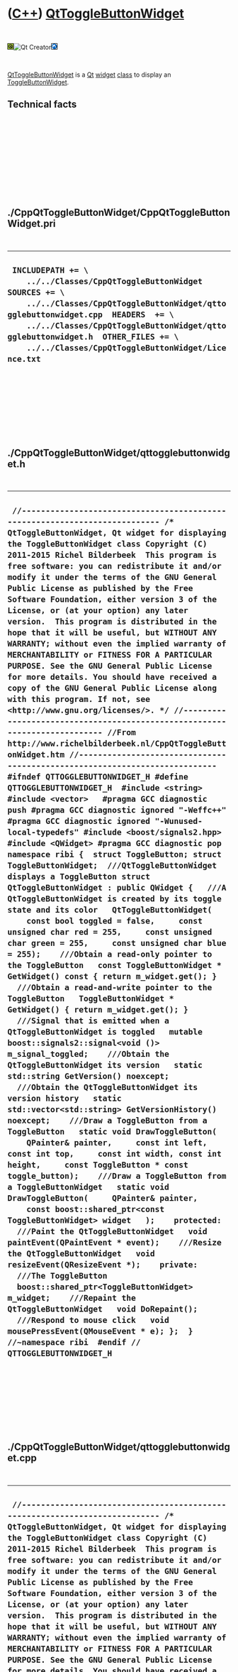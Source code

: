 



 

 

 

 

 

([C++](Cpp.htm)) [QtToggleButtonWidget](CppQtToggleButtonWidget.htm)
====================================================================

 

![Qt](PicQt.png)![Qt
Creator](PicQtCreator.png)![Lubuntu](PicLubuntu.png)

 

[QtToggleButtonWidget](CppQtToggleButtonWidget.htm) is a [Qt](CppQt.htm)
[widget](CppWidget.htm) [class](CppClass.htm) to display an
[ToggleButtonWidget](CppToggleButtonWidget.htm).

Technical facts
---------------

 

 

 

 

 

 

./CppQtToggleButtonWidget/CppQtToggleButtonWidget.pri
-----------------------------------------------------

 

  --------------------------------------------------------------------------------------------------------------------------------------------------------------------------------------------------------------------------------------------------------------------------------------------------------
  ` INCLUDEPATH += \     ../../Classes/CppQtToggleButtonWidget  SOURCES += \     ../../Classes/CppQtToggleButtonWidget/qttogglebuttonwidget.cpp  HEADERS  += \     ../../Classes/CppQtToggleButtonWidget/qttogglebuttonwidget.h  OTHER_FILES += \     ../../Classes/CppQtToggleButtonWidget/Licence.txt`
  --------------------------------------------------------------------------------------------------------------------------------------------------------------------------------------------------------------------------------------------------------------------------------------------------------

 

 

 

 

 

./CppQtToggleButtonWidget/qttogglebuttonwidget.h
------------------------------------------------

 

  ----------------------------------------------------------------------------------------------------------------------------------------------------------------------------------------------------------------------------------------------------------------------------------------------------------------------------------------------------------------------------------------------------------------------------------------------------------------------------------------------------------------------------------------------------------------------------------------------------------------------------------------------------------------------------------------------------------------------------------------------------------------------------------------------------------------------------------------------------------------------------------------------------------------------------------------------------------------------------------------------------------------------------------------------------------------------------------------------------------------------------------------------------------------------------------------------------------------------------------------------------------------------------------------------------------------------------------------------------------------------------------------------------------------------------------------------------------------------------------------------------------------------------------------------------------------------------------------------------------------------------------------------------------------------------------------------------------------------------------------------------------------------------------------------------------------------------------------------------------------------------------------------------------------------------------------------------------------------------------------------------------------------------------------------------------------------------------------------------------------------------------------------------------------------------------------------------------------------------------------------------------------------------------------------------------------------------------------------------------------------------------------------------------------------------------------------------------------------------------------------------------------------------------------------------------------------------------------------------------------------------------------------------------------------------------------------------------------------------------------------------------------------------------------------------------------------------------------------------------------------------------------------------------------------------------------------------------------------------------------------------------------------------------------------------------------------------------------------------------------------------------------------------------------------------------------------------------------------------------------------------------------------------------------------
  ` //--------------------------------------------------------------------------- /* QtToggleButtonWidget, Qt widget for displaying the ToggleButtonWidget class Copyright (C) 2011-2015 Richel Bilderbeek  This program is free software: you can redistribute it and/or modify it under the terms of the GNU General Public License as published by the Free Software Foundation, either version 3 of the License, or (at your option) any later version.  This program is distributed in the hope that it will be useful, but WITHOUT ANY WARRANTY; without even the implied warranty of MERCHANTABILITY or FITNESS FOR A PARTICULAR PURPOSE. See the GNU General Public License for more details. You should have received a copy of the GNU General Public License along with this program. If not, see <http://www.gnu.org/licenses/>. */ //--------------------------------------------------------------------------- //From http://www.richelbilderbeek.nl/CppQtToggleButtonWidget.htm //--------------------------------------------------------------------------- #ifndef QTTOGGLEBUTTONWIDGET_H #define QTTOGGLEBUTTONWIDGET_H  #include <string> #include <vector>   #pragma GCC diagnostic push #pragma GCC diagnostic ignored "-Weffc++" #pragma GCC diagnostic ignored "-Wunused-local-typedefs" #include <boost/signals2.hpp> #include <QWidget> #pragma GCC diagnostic pop  namespace ribi {  struct ToggleButton; struct ToggleButtonWidget;  ///QtToggleButtonWidget displays a ToggleButton struct QtToggleButtonWidget : public QWidget {   ///A QtToggleButtonWidget is created by its toggle state and its color   QtToggleButtonWidget(     const bool toggled = false,     const unsigned char red = 255,     const unsigned char green = 255,     const unsigned char blue = 255);    ///Obtain a read-only pointer to the ToggleButton   const ToggleButtonWidget * GetWidget() const { return m_widget.get(); }    ///Obtain a read-and-write pointer to the ToggleButton   ToggleButtonWidget * GetWidget() { return m_widget.get(); }    ///Signal that is emitted when a QtToggleButtonWidget is toggled   mutable boost::signals2::signal<void ()> m_signal_toggled;    ///Obtain the QtToggleButtonWidget its version   static std::string GetVersion() noexcept;    ///Obtain the QtToggleButtonWidget its version history   static std::vector<std::string> GetVersionHistory() noexcept;    ///Draw a ToggleButton from a ToggleButton   static void DrawToggleButton(     QPainter& painter,     const int left, const int top,     const int width, const int height,     const ToggleButton * const toggle_button);    ///Draw a ToggleButton from a ToggleButtonWidget   static void DrawToggleButton(     QPainter& painter,     const boost::shared_ptr<const ToggleButtonWidget> widget   );    protected:   ///Paint the QtToggleButtonWidget   void paintEvent(QPaintEvent * event);    ///Resize the QtToggleButtonWidget   void resizeEvent(QResizeEvent *);    private:    ///The ToggleButton   boost::shared_ptr<ToggleButtonWidget> m_widget;    ///Repaint the QtToggleButtonWidget   void DoRepaint();    ///Respond to mouse click   void mousePressEvent(QMouseEvent * e); };  } //~namespace ribi  #endif // QTTOGGLEBUTTONWIDGET_H`
  ----------------------------------------------------------------------------------------------------------------------------------------------------------------------------------------------------------------------------------------------------------------------------------------------------------------------------------------------------------------------------------------------------------------------------------------------------------------------------------------------------------------------------------------------------------------------------------------------------------------------------------------------------------------------------------------------------------------------------------------------------------------------------------------------------------------------------------------------------------------------------------------------------------------------------------------------------------------------------------------------------------------------------------------------------------------------------------------------------------------------------------------------------------------------------------------------------------------------------------------------------------------------------------------------------------------------------------------------------------------------------------------------------------------------------------------------------------------------------------------------------------------------------------------------------------------------------------------------------------------------------------------------------------------------------------------------------------------------------------------------------------------------------------------------------------------------------------------------------------------------------------------------------------------------------------------------------------------------------------------------------------------------------------------------------------------------------------------------------------------------------------------------------------------------------------------------------------------------------------------------------------------------------------------------------------------------------------------------------------------------------------------------------------------------------------------------------------------------------------------------------------------------------------------------------------------------------------------------------------------------------------------------------------------------------------------------------------------------------------------------------------------------------------------------------------------------------------------------------------------------------------------------------------------------------------------------------------------------------------------------------------------------------------------------------------------------------------------------------------------------------------------------------------------------------------------------------------------------------------------------------------------------------------------------

 

 

 

 

 

./CppQtToggleButtonWidget/qttogglebuttonwidget.cpp
--------------------------------------------------

 

  -----------------------------------------------------------------------------------------------------------------------------------------------------------------------------------------------------------------------------------------------------------------------------------------------------------------------------------------------------------------------------------------------------------------------------------------------------------------------------------------------------------------------------------------------------------------------------------------------------------------------------------------------------------------------------------------------------------------------------------------------------------------------------------------------------------------------------------------------------------------------------------------------------------------------------------------------------------------------------------------------------------------------------------------------------------------------------------------------------------------------------------------------------------------------------------------------------------------------------------------------------------------------------------------------------------------------------------------------------------------------------------------------------------------------------------------------------------------------------------------------------------------------------------------------------------------------------------------------------------------------------------------------------------------------------------------------------------------------------------------------------------------------------------------------------------------------------------------------------------------------------------------------------------------------------------------------------------------------------------------------------------------------------------------------------------------------------------------------------------------------------------------------------------------------------------------------------------------------------------------------------------------------------------------------------------------------------------------------------------------------------------------------------------------------------------------------------------------------------------------------------------------------------------------------------------------------------------------------------------------------------------------------------------------------------------------------------------------------------------------------------------------------------------------------------------------------------------------------------------------------------------------------------------------------------------------------------------------------------------------------------------------------------------------------------------------------------------------------------------------------------------------------------------------------------------------------------------------------------------------------------------------------------------------------------------------------------------------------------------------------------------------------------------------------------------------------------------------------------------------------------------------------------------------------------------------------------------------------------------------------------------------------------------------------------------------------------------------------------------------------------------------------------------------------------------------------------------------------------------------------------------------------------------------------------------------------------------------------------------------------------------------------------------------------------------------------------------------------------------------------------------------------------------------------------------------------------------------------------------------------------------------------------------------------------------------
  ` //--------------------------------------------------------------------------- /* QtToggleButtonWidget, Qt widget for displaying the ToggleButtonWidget class Copyright (C) 2011-2015 Richel Bilderbeek  This program is free software: you can redistribute it and/or modify it under the terms of the GNU General Public License as published by the Free Software Foundation, either version 3 of the License, or (at your option) any later version.  This program is distributed in the hope that it will be useful, but WITHOUT ANY WARRANTY; without even the implied warranty of MERCHANTABILITY or FITNESS FOR A PARTICULAR PURPOSE. See the GNU General Public License for more details. You should have received a copy of the GNU General Public License along with this program. If not, see <http://www.gnu.org/licenses/>. */ //--------------------------------------------------------------------------- //From http://www.richelbilderbeek.nl/CppQtToggleButtonWidget.htm //--------------------------------------------------------------------------- #pragma GCC diagnostic push #pragma GCC diagnostic ignored "-Weffc++" #pragma GCC diagnostic ignored "-Wunused-local-typedefs" #pragma GCC diagnostic ignored "-Wunused-but-set-parameter" #include "qttogglebuttonwidget.h"  #include <cassert> #include <iostream> #include <boost/bind.hpp> #include <boost/numeric/conversion/cast.hpp>  #include <QBrush> #include <QMouseEvent> #include <QPainter> #include <QPen>  #include "togglebutton.h" #include "togglebuttonwidget.h"  #pragma GCC diagnostic pop  ribi::QtToggleButtonWidget::QtToggleButtonWidget(   const bool toggled,   const unsigned char red,   const unsigned char green,   const unsigned char blue)   : m_signal_toggled{},     m_widget(new ToggleButtonWidget(toggled,red,green,blue)) {   assert(m_widget);   m_widget->GetToggleButton()->m_signal_toggled.connect(     boost::bind(       &ribi::QtToggleButtonWidget::DoRepaint,       this));   m_widget->GetToggleButton()->m_signal_color_changed.connect(     boost::bind(       &ribi::QtToggleButtonWidget::DoRepaint,       this));    this->resize(200,100);   this->update(); }  void ribi::QtToggleButtonWidget::DoRepaint() {   this->update();   m_signal_toggled(); }  void ribi::QtToggleButtonWidget::DrawToggleButton(   QPainter& painter,   const int left, const int top,   const int width, const int height,   const ToggleButton * const button) {   const int maxx = width - 1;   const int maxy = height -1;   painter.setBrush(QColor(     button->GetRed(),     button->GetGreen(),     button->GetBlue()));   //Draw base   painter.drawArc(     left + 0,     top + (maxy * 1 / 3),     maxx,     maxy * 2 / 3,     180 * 16,     180 * 16);   //Draw top   painter.drawEllipse(     left + 0,     top + (button->IsPressed() ? (maxy * 1 / 3) - 2 : 0.0),     maxx,     maxy * 2 / 3);   painter.drawLine(     left,     top + (button->IsPressed() ? (maxy * 2 / 3) - 2 : (maxy * 1 / 3)),     left,     top + (maxy * 2 / 3));   painter.drawLine(     left + maxx,     top + (button->IsPressed() ? (maxy * 2 / 3) - 2 : (maxy * 1 / 3)),     left + maxx,     top + (maxy * 2 / 3)); }  void ribi::QtToggleButtonWidget::DrawToggleButton(   QPainter& painter,   const boost::shared_ptr<const ToggleButtonWidget> widget) {   DrawToggleButton(     painter,     widget->GetLeft(),     widget->GetTop(),     widget->GetWidth(),     widget->GetHeight(),     widget->GetToggleButton()   ); }  std::string ribi::QtToggleButtonWidget::GetVersion() noexcept {   return "1.1"; }  std::vector<std::string> ribi::QtToggleButtonWidget::GetVersionHistory() noexcept {   return {     "2011-06-16: version 1.0: initial version",     "2014-03-28: Version 1.1: replaced custom Rect class by Boost.Geometry"   }; }  void ribi::QtToggleButtonWidget::mousePressEvent(QMouseEvent * e) {   //m_widget signals its observers for a repaint   m_widget->Click(e->x(),e->y()); }  void ribi::QtToggleButtonWidget::paintEvent(QPaintEvent *) {   QPainter painter(this);   DrawToggleButton(painter,m_widget); }  void ribi::QtToggleButtonWidget::resizeEvent(QResizeEvent *) {   this->m_widget->SetGeometry(0,0,this->width(),this->height());   repaint(); }`
  -----------------------------------------------------------------------------------------------------------------------------------------------------------------------------------------------------------------------------------------------------------------------------------------------------------------------------------------------------------------------------------------------------------------------------------------------------------------------------------------------------------------------------------------------------------------------------------------------------------------------------------------------------------------------------------------------------------------------------------------------------------------------------------------------------------------------------------------------------------------------------------------------------------------------------------------------------------------------------------------------------------------------------------------------------------------------------------------------------------------------------------------------------------------------------------------------------------------------------------------------------------------------------------------------------------------------------------------------------------------------------------------------------------------------------------------------------------------------------------------------------------------------------------------------------------------------------------------------------------------------------------------------------------------------------------------------------------------------------------------------------------------------------------------------------------------------------------------------------------------------------------------------------------------------------------------------------------------------------------------------------------------------------------------------------------------------------------------------------------------------------------------------------------------------------------------------------------------------------------------------------------------------------------------------------------------------------------------------------------------------------------------------------------------------------------------------------------------------------------------------------------------------------------------------------------------------------------------------------------------------------------------------------------------------------------------------------------------------------------------------------------------------------------------------------------------------------------------------------------------------------------------------------------------------------------------------------------------------------------------------------------------------------------------------------------------------------------------------------------------------------------------------------------------------------------------------------------------------------------------------------------------------------------------------------------------------------------------------------------------------------------------------------------------------------------------------------------------------------------------------------------------------------------------------------------------------------------------------------------------------------------------------------------------------------------------------------------------------------------------------------------------------------------------------------------------------------------------------------------------------------------------------------------------------------------------------------------------------------------------------------------------------------------------------------------------------------------------------------------------------------------------------------------------------------------------------------------------------------------------------------------------------------------------------------------------

 

 

 

 

 





 




This page has been created by the [tool](Tools.htm)
[CodeToHtml](ToolCodeToHtml.htm)
